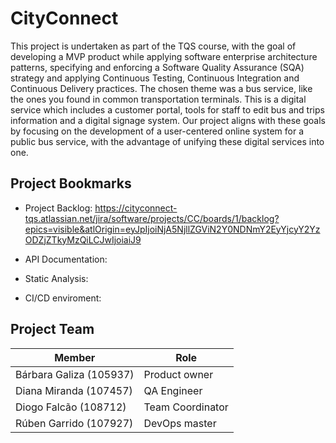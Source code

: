 # CityConnect

This project is undertaken as part of the TQS course, with the goal of developing a MVP product while applying software enterprise architecture patterns, specifying and enforcing a Software Quality Assurance (SQA) strategy and applying Continuous Testing, Continuous Integration and Continuous Delivery practices. The chosen theme was a bus service, like the ones you found in common transportation terminals. This is a digital service which includes a customer portal, tools for staff to edit bus and trips information and a digital signage system.
Our project aligns with these goals by focusing on the development of a user-centered online system for a public bus service, with the advantage of unifying these digital services into one.

## Project Bookmarks

- Project Backlog: https://cityconnect-tqs.atlassian.net/jira/software/projects/CC/boards/1/backlog?epics=visible&atlOrigin=eyJpIjoiNjA5NjllZGViN2Y0NDNmY2EyYjcyY2YzODZjZTkyMzQiLCJwIjoiaiJ9

- API Documentation:

- Static Analysis:

- CI/CD enviroment:

## Project Team

| Member                  | Role             |
| ----------------------- | ---------------- |
| Bárbara Galiza (105937) | Product owner    |
| Diana Miranda (107457)  | QA Engineer      |
| Diogo Falcão (108712)   | Team Coordinator |
| Rúben Garrido (107927)  | DevOps master    |
